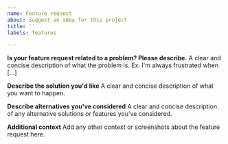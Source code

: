 ```yaml
---
name: Feature request
about: Suggest an idea for this project
title: ''
labels: features

---
```


<!-- Please keep issues strictly about bugs and feature requests. -->
<!-- For any other questions, either join our discord at https://discord.gg/dphp or click on "Discussions" above. -->

**Is your feature request related to a problem? Please describe.**
A clear and concise description of what the problem is. Ex. I'm always frustrated when [...]

**Describe the solution you'd like**
A clear and concise description of what you want to happen.

**Describe alternatives you've considered**
A clear and concise description of any alternative solutions or features you've considered.

**Additional context**
Add any other context or screenshots about the feature request here.
